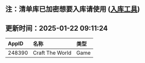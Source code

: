 ## 注：清单库已加密想要入库请使用 ([入库工具](https://github.com/BlankTMing/ManifestAutoUpdate/releases))

## 更新时间：2025-01-22 09:11:24
| AppID | 名称 | 类型  |
| :-------------------- | :----------------------------- | :----------- |
| 248390 | Craft The World| Game |
